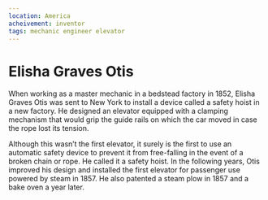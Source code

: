 ```yaml
---
location: America
acheivement: inventor
tags: mechanic engineer elevator
---
```


# Elisha Graves Otis

When working as a master mechanic in a bedstead factory in 1852, Elisha Graves Otis was sent to New York to install a device called a safety hoist in a new factory. He designed an elevator equipped with a clamping mechanism that would grip the guide rails on which the car moved in case the rope lost its tension.

Although this wasn’t the first elevator, it surely is the first to use an automatic safety device to prevent it from free-falling in the event of a broken chain or rope. He called it a safety hoist. In the following years, Otis improved his design and installed the first elevator for passenger use powered by steam in 1857. He also patented a steam plow in 1857 and a bake oven a year later.